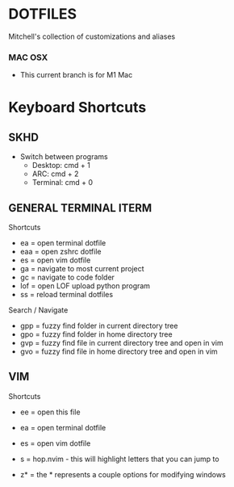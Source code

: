 # DOTFILES
Mitchell's collection of customizations and aliases

### MAC OSX
 - This current branch is for M1 Mac

# Keyboard Shortcuts

## SKHD
- Switch between programs
    - Desktop:  cmd + 1
    - ARC:      cmd + 2
    - Terminal: cmd + 0

## GENERAL TERMINAL ITERM
Shortcuts
- ea  = open terminal dotfile
- eaa = open zshrc dotfile
- es  = open vim dotfile
- ga  = navigate to most current project
- gc  = navigate to code folder
- lof = open LOF upload python program
- ss  = reload terminal dotfiles

Search / Navigate
- gpp = fuzzy find folder in current directory tree
- gpo = fuzzy find folder in home directory tree
- gvp = fuzzy find file in current directory tree and open in vim
- gvo = fuzzy find file in home directory tree and open in vim

## VIM
Shortcuts
- ee = open this file
- ea = open terminal dotfile
- es = open vim dotfile

- s = hop.nvim - this will highlight letters that you can jump to
- <leader>z* = the * represents a couple options for modifying windows

